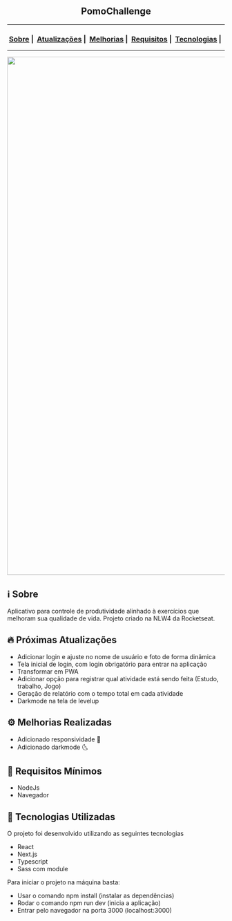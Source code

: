 <h2 align="center">PomoChallenge</h2>

___


<h3 align="center">
  <a href="#information_source-sobre">Sobre</a>&nbsp;|&nbsp;
  <a href="#fire-próximas-atualizações">Atualizações</a>&nbsp;|&nbsp;
  <a href="#gear-melhorias-realizadas">Melhorias</a>&nbsp;|&nbsp;
  <a href="#seedling-requisitos-mínimos">Requisitos</a>&nbsp;|&nbsp;
  <a href="#rocket-tecnologias-utilizadas">Tecnologias</a>&nbsp;|&nbsp;
</h3>

___

<img src="https://i.ibb.co/4MXPYTL/pomochallenge.gif" width="1200">

## :information_source: Sobre

Aplicativo para controle de produtividade alinhado à exercícios que melhoram sua qualidade de vida.
Projeto criado na NLW4 da Rocketseat.

## :fire: Próximas Atualizações

- Adicionar login e ajuste no nome de usuário e foto de forma dinâmica
- Tela inicial de login, com login obrigatório para entrar na aplicação
- Transformar em PWA
- Adicionar opção para registrar qual atividade está sendo feita (Estudo, trabalho, Jogo)
- Geração de relatório com o tempo total em cada atividade
- Darkmode na tela de levelup

## :gear: Melhorias Realizadas

- Adicionado responsividade :iphone:
- Adicionado darkmode 🌜

## :seedling: Requisitos Mínimos

- NodeJs
- Navegador

## :rocket: Tecnologias Utilizadas 

O projeto foi desenvolvido utilizando as seguintes tecnologias

- React
- Next.js
- Typescript
- Sass com module

Para iniciar o projeto na máquina basta:
- Usar o comando npm install (instalar as dependências)
- Rodar o comando npm run dev (inicia a aplicação)
- Entrar pelo navegador na porta 3000 (localhost:3000)
